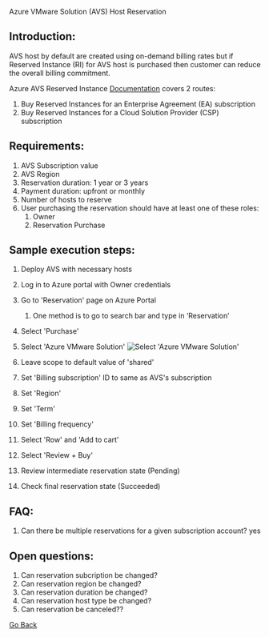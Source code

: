 Azure VMware Solution (AVS) Host Reservation 


## Introduction:
AVS host by default are created using on-demand billing rates but if Reserved Instance (RI) for AVS host is purchased then customer can reduce the overall billing commitment.

Azure AVS Reserved Instance [Documentation](https://docs.microsoft.com/en-us/azure/azure-vmware/reserved-instance) covers 2 routes:
1. Buy Reserved Instances for an Enterprise Agreement (EA) subscription
2. Buy Reserved Instances for a Cloud Solution Provider (CSP) subscription


## Requirements:
1. AVS Subscription value
2. AVS Region
3. Reservation duration: 1 year or 3 years
4. Payment duration: upfront or monthly 
5. Number of hosts to reserve
6. User purchasing the reservation should have at least one of these roles: 
	1. Owner
	2. Reservation Purchase

## Sample execution steps:
1. Deploy AVS with necessary hosts
2. Log in to Azure portal with Owner credentials
3. Go to 'Reservation' page on Azure Portal 
	1. One method is to go to search bar and type in ‘Reservation’
4. Select 'Purchase'
5. Select 'Azure VMware Solution'
![Select 'Azure VMware Solution'](http://drive.google.com/uc?export=view&id=1hBjA-ID8B4us0nXyc-sPQP1-tPdoFsrV)

6. Leave scope to default value of 'shared'
7. Set 'Billing subscription' ID to same as AVS's subscription
8. Set 'Region'
9. Set 'Term'
10. Set 'Billing frequency'
11. Select 'Row' and 'Add to cart'
12. Select 'Review + Buy'
13. Review intermediate reservation state (Pending)
14. Check final reservation state (Succeeded)


## FAQ: 
1. Can there be multiple reservations for a given subscription account?
   yes


## Open questions:
1. Can reservation subcription be changed?
2. Can reservation region be changed?
3. Can reservation duration be changed?
4. Can reservation host type be changed?
5. Can reservation be canceled??
 
[Go Back](../README.md)
